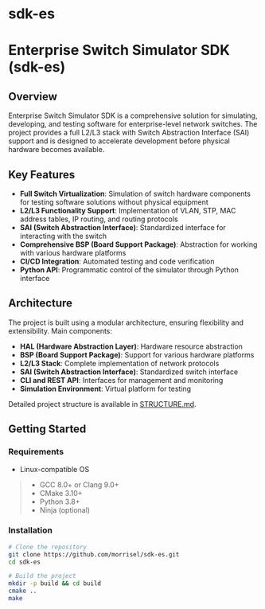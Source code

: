 # sdk-es

# Enterprise Switch Simulator SDK (sdk-es)

## Overview

Enterprise Switch Simulator SDK is a comprehensive solution for simulating, developing, and testing software for enterprise-level network switches. The project provides a full L2/L3 stack with Switch Abstraction Interface (SAI) support and is designed to accelerate development before physical hardware becomes available.

## Key Features

- **Full Switch Virtualization**: Simulation of switch hardware components for testing software solutions without physical equipment
- **L2/L3 Functionality Support**: Implementation of VLAN, STP, MAC address tables, IP routing, and routing protocols
- **SAI (Switch Abstraction Interface)**: Standardized interface for interacting with the switch
- **Comprehensive BSP (Board Support Package)**: Abstraction for working with various hardware platforms
- **CI/CD Integration**: Automated testing and code verification
- **Python API**: Programmatic control of the simulator through Python interface

## Architecture

The project is built using a modular architecture, ensuring flexibility and extensibility. Main components:

- **HAL (Hardware Abstraction Layer)**: Hardware resource abstraction
- **BSP (Board Support Package)**: Support for various hardware platforms
- **L2/L3 Stack**: Complete implementation of network protocols
- **SAI (Switch Abstraction Interface)**: Standardized switch interface
- **CLI and REST API**: Interfaces for management and monitoring
- **Simulation Environment**: Virtual platform for testing

Detailed project structure is available in [STRUCTURE.md](STRUCTURE.md).

## Getting Started

### Requirements

- Linux-compatible OS
>- GCC 8.0+ or Clang 9.0+
>- CMake 3.10+
>- Python 3.8+
>- Ninja (optional)

### Installation

```bash
# Clone the repository
git clone https://github.com/morrisel/sdk-es.git
cd sdk-es

# Build the project
mkdir -p build && cd build
cmake ..
make
